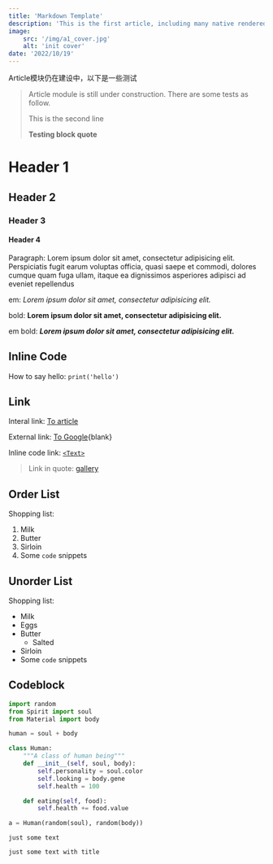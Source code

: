 ```yaml
---
title: 'Markdown Template'
description: 'This is the first article, including many native rendered markdown elements'
image: 
    src: '/img/a1_cover.jpg'
    alt: 'init cover'
date: '2022/10/19'
---
```


Article模块仍在建设中，以下是一些测试


> Article module is still under construction. There are some tests as follow.
> 
> This is the second line
> 
> **Testing block quote**

<!--more-->

# Header 1
## Header 2
### Header 3
#### Header 4

Paragraph: Lorem ipsum dolor sit amet, consectetur adipisicing elit.
Perspiciatis fugit earum voluptas officia, quasi saepe et commodi,
dolores cumque quam fuga ullam, itaque ea dignissimos asperiores
adipisci ad eveniet repellendus

em: *Lorem ipsum dolor sit amet, consectetur adipisicing elit.*

bold: **Lorem ipsum dolor sit amet, consectetur adipisicing elit.**

em bold: ***Lorem ipsum dolor sit amet, consectetur adipisicing elit.***

## Inline Code

How to say hello: `print('hello')`

## Link

Interal link: [To article](/article)

External link: [To Google](https://www.google.com){blank}

Inline code link: [`<Text>`](/components)

> Link in quote: [gallery](/gallery)

## Order List

Shopping list:

1. Milk
2. Butter
3. Sirloin
4. Some `code` snippets

## Unorder List

Shopping list:

- Milk
- Eggs
- Butter
  - Salted
- Sirloin
- Some `code` snippets

## Codeblock

```python [creature/human.py] {1, 2-3}
import random
from Spirit import soul
from Material import body

human = soul + body

class Human:
    """A class of human being"""
    def __init__(self, soul, body):
        self.personality = soul.color
        self.looking = body.gene
        self.health = 100

    def eating(self, food):
        self.health += food.value

a = Human(random(soul), random(body))
```

```
just some text
```

``` [title]
just some text with title
```
